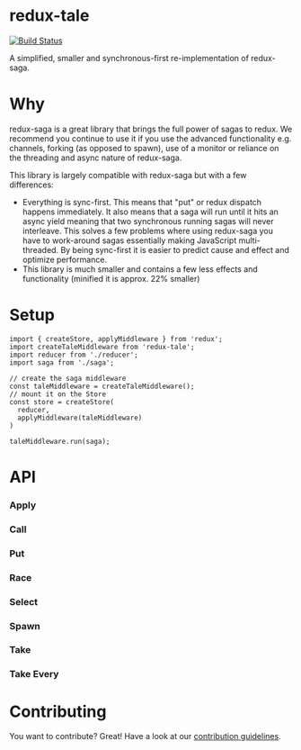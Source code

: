 # redux-tale

[![Build Status](https://travis-ci.org/SaxoBank/redux-tale.svg?branch=master)](https://travis-ci.org/SaxoBank/redux-tale)

A simplified, smaller and synchronous-first re-implementation of redux-saga.

# Why

redux-saga is a great library that brings the full power of sagas to redux. We recommend you continue to use it if you use the advanced functionality e.g. channels, forking (as opposed to spawn), use of a monitor or reliance on the threading and async nature of redux-saga.

This library is largely compatible with redux-saga but with a few differences:

* Everything is sync-first. This means that "put" or redux dispatch happens immediately. It also means that a saga will run until it hits an async yield meaning that two synchronous running sagas will never interleave. This solves a few problems where using redux-saga you have to work-around sagas essentially making JavaScript multi-threaded. By being sync-first it is easier to predict cause and effect and optimize performance.
* This library is much smaller and contains a few less effects and functionality (minified it is approx. 22% smaller)

# Setup

```
import { createStore, applyMiddleware } from 'redux';
import createTaleMiddleware from 'redux-tale';
import reducer from './reducer';
import saga from './saga';

// create the saga middleware
const taleMiddleware = createTaleMiddleware();
// mount it on the Store
const store = createStore(
  reducer,
  applyMiddleware(taleMiddleware)
)

taleMiddleware.run(saga);
```

# API

### Apply
### Call
### Put
### Race
### Select
### Spawn
### Take
### Take Every

# Contributing
You want to contribute? Great! Have a look at our [contribution guidelines](CONTRIBUTING.md).
